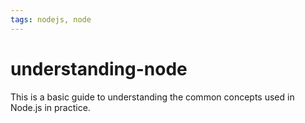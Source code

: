 ```yaml
---
tags: nodejs, node
---
```


# understanding-node

This is a basic guide to understanding the common concepts used in Node.js in practice.

